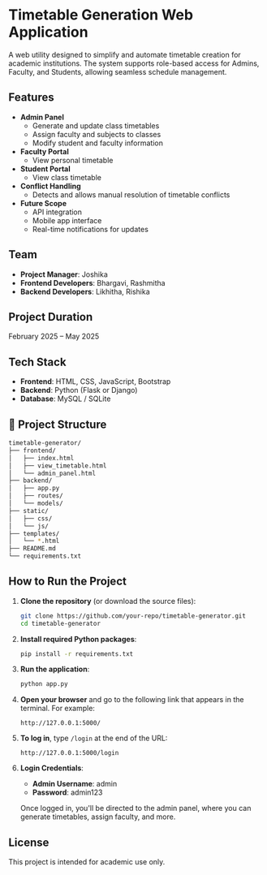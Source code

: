 
# Timetable Generation Web Application

A web utility designed to simplify and automate timetable creation for academic institutions. The system supports role-based access for Admins, Faculty, and Students, allowing seamless schedule management.

##  Features

- **Admin Panel**
  - Generate and update class timetables
  - Assign faculty and subjects to classes
  - Modify student and faculty information
- **Faculty Portal**
  - View personal timetable
- **Student Portal**
  - View class timetable
- **Conflict Handling**
  - Detects and allows manual resolution of timetable conflicts
- **Future Scope**
  - API integration
  - Mobile app interface
  - Real-time notifications for updates

## Team

- **Project Manager**: Joshika  
- **Frontend Developers**: Bhargavi, Rashmitha  
- **Backend Developers**: Likhitha, Rishika  

## Project Duration

February 2025 – May 2025

##  Tech Stack

- **Frontend**: HTML, CSS, JavaScript, Bootstrap  
- **Backend**: Python (Flask or Django)  
- **Database**: MySQL / SQLite  

## 📂 Project Structure

```bash
timetable-generator/
├── frontend/
│   ├── index.html
│   ├── view_timetable.html
│   └── admin_panel.html
├── backend/
│   ├── app.py
│   ├── routes/
│   └── models/
├── static/
│   ├── css/
│   └── js/
├── templates/
│   └── *.html
├── README.md
└── requirements.txt
```

##  How to Run the Project

1. **Clone the repository** (or download the source files):

   ```bash
   git clone https://github.com/your-repo/timetable-generator.git
   cd timetable-generator
   ```

2. **Install required Python packages**:

   ```bash
   pip install -r requirements.txt
   ```

3. **Run the application**:

   ```bash
   python app.py
   ```

4. **Open your browser** and go to the following link that appears in the terminal. For example:

   ```
   http://127.0.0.1:5000/
   ```

5. **To log in**, type `/login` at the end of the URL:

   ```
   http://127.0.0.1:5000/login
   ```

6. **Login Credentials**:
   - **Admin Username**: admin  
   - **Password**: admin123  

   Once logged in, you'll be directed to the admin panel, where you can generate timetables, assign faculty, and more.

##  License

This project is intended for academic use only.
